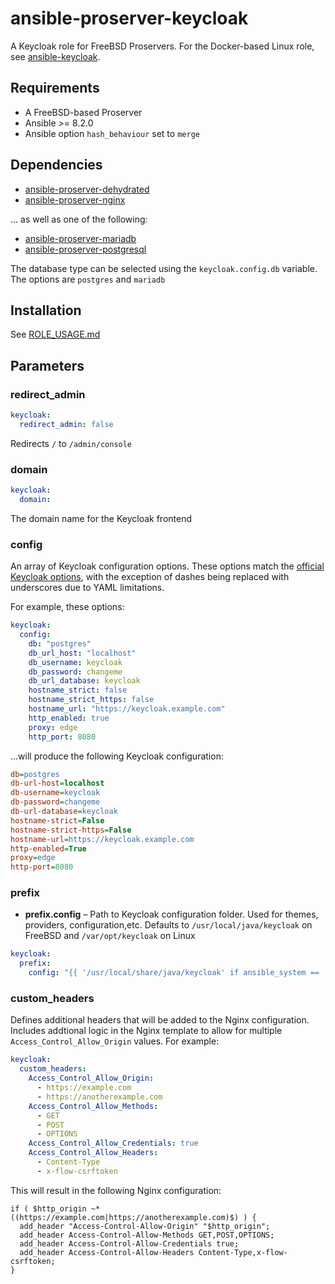 # ansible-proserver-keycloak
A Keycloak role for FreeBSD Proservers. For the Docker-based Linux role, see [ansible-keycloak](https://github.com/punktDe/ansible-keycloak).

## Requirements
- A FreeBSD-based Proserver
- Ansible >= 8.2.0
- Ansible option `hash_behaviour` set to `merge`

## Dependencies
* [ansible-proserver-dehydrated](https://github.com/punktDe/ansible-proserver-dehydrated)
* [ansible-proserver-nginx](https://github.com/punktDe/ansible-proserver-nginx)

... as well as one of the following:
* [ansible-proserver-mariadb](https://github.com/punktDe/ansible-proserver-mariadb)
* [ansible-proserver-postgresql](https://github.com/punktDe/ansible-proserver-postgresql)

The database type can be selected using the `keycloak.config.db` variable. The options are `postgres` and `mariadb`

## Installation
See [ROLE_USAGE.md](https://github.com/punktDe/ansible-proserver-documentation/blob/main/ROLE_USAGE.md)


## Parameters

### redirect_admin
```yaml
keycloak:
  redirect_admin: false 
```
Redirects `/` to `/admin/console`

### domain
```yaml
keycloak:
  domain: 
```
The domain name for the Keycloak frontend

### config

An array of Keycloak configuration options. These options match the [official Keycloak options](https://www.keycloak.org/server/all-config), with the exception of dashes being replaced with underscores due to YAML limitations.

For example, these options:
```yaml
keycloak:
  config:
    db: "postgres"
    db_url_host: "localhost"
    db_username: keycloak
    db_password: changeme
    db_url_database: keycloak
    hostname_strict: false
    hostname_strict_https: false
    hostname_url: "https://keycloak.example.com"
    http_enabled: true
    proxy: edge
    http_port: 8080
```
...will produce the following Keycloak configuration:
```ini
db=postgres
db-url-host=localhost
db-username=keycloak
db-password=changeme
db-url-database=keycloak
hostname-strict=False
hostname-strict-https=False
hostname-url=https://keycloak.example.com
http-enabled=True
proxy=edge
http-port=8080
```

### prefix
* **prefix.config** – Path to Keycloak configuration folder. Used for themes, providers, configuration,etc. Defaults to `/usr/local/java/keycloak` on FreeBSD and `/var/opt/keycloak` on Linux

```yaml
keycloak:
  prefix:
    config: "{{ '/usr/local/share/java/keycloak' if ansible_system == 'FreeBSD' else '/var/opt/keycloak' }}"
```

### custom_headers
Defines additional headers that will be added to the Nginx configuration. Includes addtional logic in the Nginx template to allow for multiple `Access_Control_Allow_Origin` values. For example:
```yaml
keycloak:
  custom_headers:
    Access_Control_Allow_Origin:
      - https://example.com
      - https://anotherexample.com
    Access_Control_Allow_Methods:
      - GET
      - POST
      - OPTIONS
    Access_Control_Allow_Credentials: true
    Access_Control_Allow_Headers:
      - Content-Type
      - x-flow-csrftoken
```

This will result in the following Nginx configuration:
```nginx
if ( $http_origin ~* ((https://example.com|https://anotherexample.com)$) ) {
  add_header "Access-Control-Allow-Origin" "$http_origin";
  add_header Access-Control-Allow-Methods GET,POST,OPTIONS;
  add_header Access-Control-Allow-Credentials true;
  add_header Access-Control-Allow-Headers Content-Type,x-flow-csrftoken;
}
```

